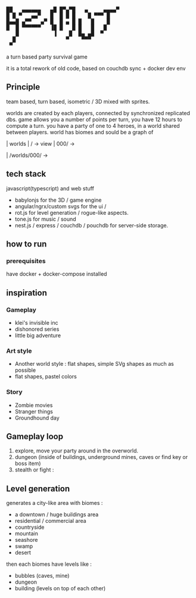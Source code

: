 <pre>
██   ▄▄▄▄▄▄   ▄█ █▀▄▀█   ▄     ▄▄▄▄▀ 
█ █ ▀   ▄▄▀   █  █ █ █    █ ▀▀▀ █    
█▄▄█ ▄▀▀   ▄▀ █  █ ▄ █ █   █    █    
█  █ ▀▀▀▀▀▀   ▐█ █   █ █   █   █     
   █           ▐    █  █▄ ▄█  ▀      
  █                ▀    ▀▀▀          
 ▀                                   
</pre>

a turn based party survival game

it is a total rework of old code, based on couchdb sync + docker dev env

## Principle

team based, turn based, isometric / 3D mixed with sprites.

worlds are created by each players, connected by synchronized replicated dbs.
game allows you a number of points per turn, you have 12 hours to compute a turn.
you have a party of one to 4 heroes, in a world shared between players.
world has biomes and sould be a graph of

| worlds
| / -> view
| 000/ -> 

| /worlds/000/ -> 

## tech stack

javascript(typescript) and web stuff

- babylonjs for the 3D / game engine 
- angular/ngrx/custom svgs for the ui / 
- rot.js for level generation / rogue-like aspects.
- tone.js for music / sound
- nest.js / express / couchdb / pouchdb for server-side storage.

## how to run

### prerequisites
have docker + docker-compose installed

## inspiration

### Gameplay

- klei's invisible inc
- dishonored series
- little big adventure

### Art style

- Another world style : flat shapes, simple SVg shapes as much as possible
- flat shapes, pastel colors

### Story

- Zombie movies
- Stranger things
- Groundhound day

## Gameplay loop

1. explore, move your party around in the overworld.
2. dungeon (inside of buildings, underground mines, caves or find key or boss item)
3. stealth or fight :

## Level generation

generates a city-like area with biomes :

* a downtown / huge buildings area
* residential / commercial area
* countryside
* mountain
* seashore
* swamp
* desert

then each biomes have levels like :

* bubbles (caves, mine)
* dungeon
* building (levels on top of each other)

